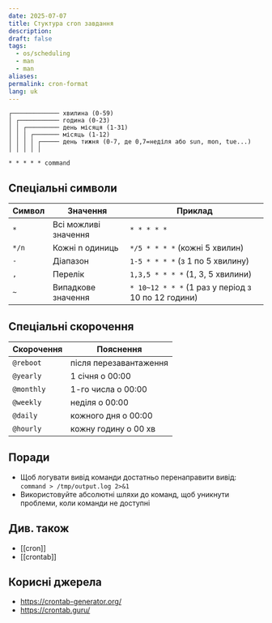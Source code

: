 ```yaml
---
date: 2025-07-07
title: Стуктура cron завдання
description: 
draft: false
tags:
  - os/scheduling
  - man
  - man
aliases: 
permalink: cron-format
lang: uk
---
```


```
┌───────────── хвилина (0-59)
│ ┌─────────── година (0-23)
│ │ ┌───────── день місяця (1-31)
│ │ │ ┌─────── місяць (1-12)
│ │ │ │ ┌───── день тижня (0-7, де 0,7=неділя або sun, mon, tue...)
│ │ │ │ │

* * * * * command
```

## Спеціальні символи

| Символ | Значення             | Приклад                                            |
| ------ | -------------------- | -------------------------------------------------- |
| `*`    | Всі можливі значення | `* * * * *`                                        |
| `*/n`  | Кожні n одиниць      | `*/5 * * * *` (кожні 5 хвилин)                     |
| `-`    | Діапазон             | `1-5 * * * *` (з 1 по 5 хвилину)                   |
| `,`    | Перелік              | `1,3,5 * * * *` (1, 3, 5 хвилини)                  |
| `~`    | Випадкове значення   | `* 10~12 * * *` (1 раз у період з 10 по 12 години) |

## Спеціальні скорочення
| Скорочення | Пояснення              |
| ---------- | ---------------------- |
| `@reboot`  | після перезавантаження |
| `@yearly`  | 1 січня о 00:00        |
| `@monthly` | 1-го числа о 00:00     |
| `@weekly`  | неділя о 00:00         |
| `@daily`   | кожного дня о 00:00    |
| `@hourly`  | кожну годину о 00 хв   |

## Поради

- Щоб логувати вивід команди достатньо перенаправити вивід: `command > /tmp/output.log 2>&1`
- Використовуйте абсолютні шляхи до команд, щоб уникнути проблеми, коли команди не доступні

## Див. також

- [[cron]]
- [[crontab]]


## Корисні джерела

- https://crontab-generator.org/
- https://crontab.guru/